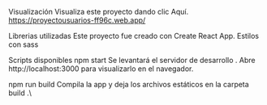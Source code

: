 Visualización
Visualiza este proyecto dando clic Aquí.
https://proyectousuarios-ff96c.web.app/

Librerias utilizadas
Este proyecto fue creado con Create React App. Estilos con sass

Scripts disponibles
npm start
Se levantará el servidor de desarrollo .
Abre http://localhost:3000 para visualizarlo en el navegador.

npm run build
Compila la app y deja los archivos estáticos en la carpeta build .\